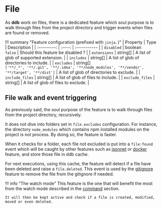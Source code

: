 File
===

As **ddb** work on files, there is a dedicated feature which soul purpose is to walk through files from the project
directory and trigger events when files are found or removed.

!!! summary "Feature configuration (prefixed with `jinja.`)"
    | Property | Type | Description |
    | :---------: | :----: | :----------- |
    | `disabled` | boolean<br>`false` | Should this feature be disabled ? |
    | `extensions` | string[] | A list of glob of supported extension. |
    | `includes` | string[] | A list of glob of directories to include. |
    | `excludes` | string[]<br>`['**/_*', '**/.git', '**/.idea', '**/node_modules', '**/vendor', '**/target', '**/dist']` | A list of glob of directories to exclude. |
    | `include_files` | string[] | A list of glob of files to include. |
    | `exclude_files` | string[] | A list of glob of files to exclude. |

File walk and event triggering
---

As previously said, the soul purpose of the feature is to walk through files from the project directory, recursively.

It does not dive into folders set in `file.excludes` configuration. 
For instance, the directory `node_modules` which contains npm installed modules on the project is not process.
By doing so, the feature is faster.

When it checks for a folder, each file not excluded is put into a `file:found` event which will be caught by other 
features such as [jsonnet](./jsonnet.md) or [docker](./jsonnet.md) feature, and store those file in ddb cache.

For next executions, using this cache, the feature will detect if a file have been deleted and raise a `file.deleted`.
This event is used by the [gitignore](./gitignore.md) feature to remove the file from the gitignore if needed.

!!! info "The watch mode"
    This feature is the one that will benefit the most from the watch mode described in the [command](../commands.md) 
    section.
    
    It will then be kept active and check if a file is created, modified, moved or even deleted.